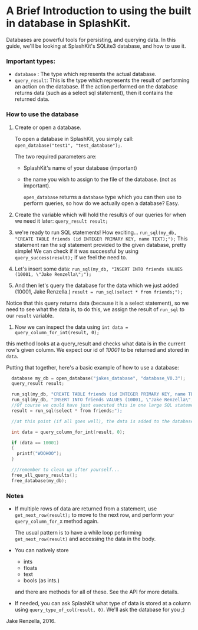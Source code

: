<meta name="guide-title" content="Intro To SplashKit Databases" />
<meta name="api-link-groups" content="database" />
<meta name="api-link-functions" content="open_database" />

# A Brief Introduction to using the built in database in SplashKit.

Databases are powerful tools for persisting, and querying data. In this guide, we'll be looking at SplashKit's SQLite3 database, and how to use it.

### Important types:
* `database` : The type which represents the actual database.
* `query_result`: This is the type which represents the result of performing an action on the database. If the action performed on the database returns data (such as a select sql statement), then it contains the returned data.

### How to use the database
1. Create or open a database.

    To open a database in SplashKit, you simply call:
   `open_database("test1", "test_database");`.

    The two required parameters are:
    * SplashKit's name of your database (important)
    * the name you wish to assign to the file of the database. (not as important).

      `open_database` returns a `database` type which you can then use to perform queries, so how do we actually open a database? Easy.

1. Create the variable which will hold the result/s of our queries for when we need it later:
  `query_result result;`

1. we're ready to run SQL statements! How exciting...
  `run_sql(my_db, "CREATE TABLE friends (id INTEGER PRIMARY KEY, name TEXT);");`
  This statement ran the sql statement provided to the given database, pretty simple! We can check if it was successful by using `query_success(result);` if we feel the need to.

1. Let's insert some data:
  `run_sql(my_db, "INSERT INTO friends VALUES (10001, \"Jake Renzella\";");`

1. And then let's query the database for the data which we just added (10001, Jake Renzella.)
  `result = run_sql(select * from friends;");`

  Notice that this query returns data (because it is a select statement), so we need to see what the data is, to do this, we assign the result of `run_sql` to our `result` variable.

1. Now we can inspect the data using `int data = query_column_for_int(result, 0);`

  this method looks at a query_result and checks what data is in the current row's given column. We expect our id of *10001* to be returned and stored in `data`.

Putting that together, here's a basic example of how to use a database:
```cpp
  database my_db = open_database("jakes_database", "database_V0.3");
  query_result result;

  run_sql(my_db, "CREATE TABLE friends (id INTEGER PRIMARY KEY, name TEXT);");
  run_sql(my_db, "INSERT INTO friends VALUES (10001, \"Jake Renzella\";");
  //Of course we could have just executed this in one large SQL statement!
  result = run_sql(select * from friends;");

  //at this point (if all goes well), the data is added to the database, so let's read it.

  int data = query_column_for_int(result, 0);

  if (data == 10001)
  {
    printf("WOOHOO");
  }

  ///remember to clean up after yourself...
  free_all_query_results();
  free_database(my_db);
```

### Notes
* If multiple rows of data are returned from a statement, use `get_next_row(result);` to move to the next row, and perform your `query_column_for_X` method again.

  The usual pattern is to have a while loop performing `get_next_row(result)` and accessing the data in the body.

* You can natively store
    * ints
    * floats
    * text
    * bools (as ints.)

  and there are methods for all of these. See the API for more details.

* If needed, you can ask SplashKit what type of data is stored at a column using `query_type_of_col(result, 0)`.
We'll ask the database for you ;)

Jake Renzella, 2016.